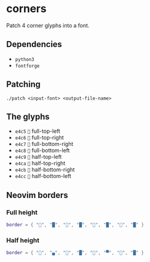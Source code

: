 # corners
Patch 4 corner glyphs into a font.

## Dependencies
- `python3`
- `fontforge`

## Patching
`./patch <input-font> <output-file-name>`

## The glyphs
- `e4c5` `` full-top-left
- `e4c6` `` full-top-right
- `e4c7` `` full-bottom-right
- `e4c8` `` full-bottom-left
- `e4c9` `` half-top-left
- `e4ca` `` half-top-right
- `e4cb` `` half-bottom-right
- `e4cc` `` half-bottom-left

## Neovim borders

### Full height
```lua
border = { "", "█", "", "█", "", "█", "", "█" }
```

### Half height
```lua
border = { "", "▄", "", "█", "", "▀", "", "█" }
```
